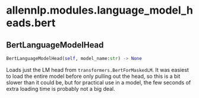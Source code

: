 # allennlp.modules.language_model_heads.bert

## BertLanguageModelHead
```python
BertLanguageModelHead(self, model_name:str) -> None
```

Loads just the LM head from ``transformers.BertForMaskedLM``.  It was easiest to load
the entire model before only pulling out the head, so this is a bit slower than it could be,
but for practical use in a model, the few seconds of extra loading time is probably not a big
deal.

